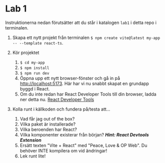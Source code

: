 # Lab 1

Instruktionerna nedan förutsätter att du står i katalogen `lab1` i detta repo i terminalen.

1. Skapa ett nytt projekt från terminalen
   `$ npm create vite@latest my-app -- --template react-ts`.

2. Kör projektet
   1. `$ cd my-app`
   2. `$ npm install`
   3. `$ npm run dev`
   4. Öppna upp ett nytt browser-fönster och gå in på [http://localhost:5173](http://localhost:5173). Här har vi nu snabbt skapat en grundapp byggd i React.
   5. Om du inte redan har React Developer Tools till din browser, ladda ner detta nu.
      [React Developer Tools](https://chrome.google.com/webstore/detail/react-developer-tools/fmkadmapgofadopljbjfkapdkoienihi?hl=en)
3. Kolla runt i källkoden och fundera på/testa att...
   1. Vad får jag out of the box?
   2. Vilka paket är installerade?
   3. Vilka beroenden har React?
   4. Vilka komponenter existerar från början? **_Hint: React Devtools Extension_**
   5. Ersätt texten "Vite + React" med "Peace, Love & OP Web". Du behöver INTE kompilera om vid ändringar!
   6. Lek runt lite!
